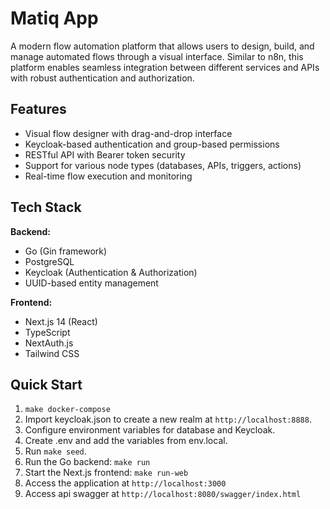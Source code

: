 # Matiq App

A modern flow automation platform that allows users to design, build, and manage automated flows through a visual interface. Similar to n8n, this platform enables seamless integration between different services and APIs with robust authentication and authorization.

## Features

- Visual flow designer with drag-and-drop interface
- Keycloak-based authentication and group-based permissions
- RESTful API with Bearer token security
- Support for various node types (databases, APIs, triggers, actions)
- Real-time flow execution and monitoring

## Tech Stack

**Backend:**
- Go (Gin framework)
- PostgreSQL
- Keycloak (Authentication & Authorization)
- UUID-based entity management

**Frontend:**
- Next.js 14 (React)
- TypeScript
- NextAuth.js
- Tailwind CSS

## Quick Start

1. `make docker-compose`
2. Import keycloak.json to create a new realm at `http://localhost:8888`.
3. Configure environment variables for database and Keycloak.
4. Create .env and add the variables from env.local.
5. Run `make seed`.
6. Run the Go backend: `make run`
7. Start the Next.js frontend: `make run-web`
8. Access the application at `http://localhost:3000`
9. Access api swagger at `http://localhost:8080/swagger/index.html`
